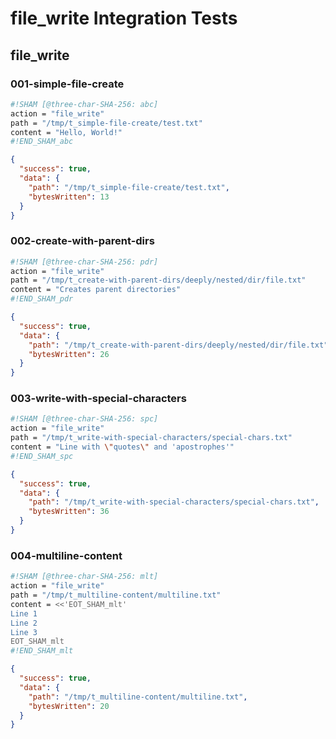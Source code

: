 # file_write Integration Tests

## file_write

### 001-simple-file-create

```sh sham
#!SHAM [@three-char-SHA-256: abc]
action = "file_write"
path = "/tmp/t_simple-file-create/test.txt"
content = "Hello, World!"
#!END_SHAM_abc
```

```json
{
  "success": true,
  "data": {
    "path": "/tmp/t_simple-file-create/test.txt",
    "bytesWritten": 13
  }
}
```

### 002-create-with-parent-dirs

```sh sham
#!SHAM [@three-char-SHA-256: pdr]
action = "file_write"
path = "/tmp/t_create-with-parent-dirs/deeply/nested/dir/file.txt"
content = "Creates parent directories"
#!END_SHAM_pdr
```

```json
{
  "success": true,
  "data": {
    "path": "/tmp/t_create-with-parent-dirs/deeply/nested/dir/file.txt",
    "bytesWritten": 26
  }
}
```


### 003-write-with-special-characters

```sh sham
#!SHAM [@three-char-SHA-256: spc]
action = "file_write"
path = "/tmp/t_write-with-special-characters/special-chars.txt"
content = "Line with \"quotes\" and 'apostrophes'"
#!END_SHAM_spc
```

```json
{
  "success": true,
  "data": {
    "path": "/tmp/t_write-with-special-characters/special-chars.txt",
    "bytesWritten": 36
  }
}
```

### 004-multiline-content

```sh sham
#!SHAM [@three-char-SHA-256: mlt]
action = "file_write"
path = "/tmp/t_multiline-content/multiline.txt"
content = <<'EOT_SHAM_mlt'
Line 1
Line 2
Line 3
EOT_SHAM_mlt
#!END_SHAM_mlt
```

```json
{
  "success": true,
  "data": {
    "path": "/tmp/t_multiline-content/multiline.txt",
    "bytesWritten": 20
  }
}
```
